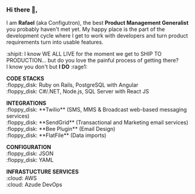 ### Hi there 👋,
I am **Rafael** (aka Configutron), the best **Product Management Generalist** you probably haven't met yet. My happy place is the part of the development cycle where I get to work with developers and turn product requirements turn into usable features.

:shipit: I know WE ALL LIVE for the moment we get to SHIP TO PRODUCTION... but do you love the painful process of getting there?</br> 
I know you don't but **I DO** :rage1:

<p>
<b>CODE STACKS</b></br>
:floppy_disk: Ruby on Rails, PostgreSQL with Angular</br>
:floppy_disk: C#/.NET, Node.js, SQL Server with React JS</br>
</p>

<p>
<b>INTEGRATIONS</b></br>
:floppy_disk: **Twilio** (SMS, MMS & Broadcast web-based messaging services)</br>
:floppy_disk: **SendGrid** (Transactional and Marketing email services)</br>
:floppy_disk: **Bee Plugin** (Email Design)</br>
:floppy_disk: **FlatFile** (Data imports)</br>
</p>

<p>
<b>CONFIGURATION</b></br>
:floppy_disk: JSON</br>
:floppy_disk: YAML</br>
</p>

<p>
<b>INFRASTUCTURE SERVICES</b></br>
:cloud: AWS</br>
:cloud: Azude DevOps</br>
</p>


<!--
**rafabkny/rafabkny** is a ✨ _special_ ✨ repository because its `README.md` (this file) appears on your GitHub profile.

Here are some ideas to get you started:

- 🔭 I’m currently working on ...
- 🌱 I’m currently learning ...
- 👯 I’m looking to collaborate on ...
- 🤔 I’m looking for help with ...
- 💬 Ask me about ...
- 📫 How to reach me: ...
- 😄 Pronouns: ...
- ⚡ Fun fact: ...
-->
